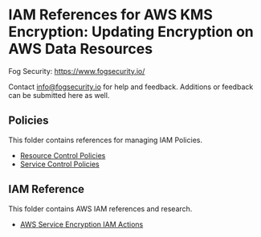 # IAM References for AWS KMS Encryption: Updating Encryption on AWS Data Resources

Fog Security: https://www.fogsecurity.io/ 

Contact info@fogsecurity.io for help and feedback. Additions or feedback can be submitted here as well.

## Policies

This folder contains references for managing IAM Policies.  

* [Resource Control Policies](policies/resource_control_policies)
* [Service Control Policies](policies/service_control_policies)

## IAM Reference

This folder contains AWS IAM references and research.

* [AWS Service Encryption IAM Actions](iam_reference/encryption_update.md)
